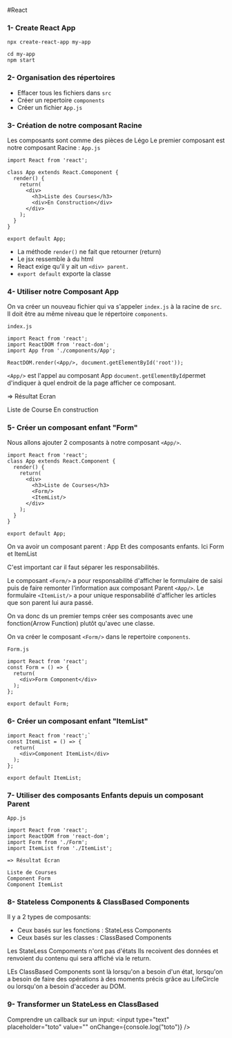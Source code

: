 #React

### 1- Create React App

```
npx create-react-app my-app
```

```
cd my-app
npm start
```

### 2- Organisation des répertoires

- Effacer tous les fichiers dans ``src``
- Créer un repertoire ``components``
- Créer un fichier ``App.js``

### 3- Création de notre composant Racine

Les composants sont comme des pièces de Légo
Le premier composant est notre composant Racine : ``App.js``

```
import React from 'react';

class App extends React.Comoponent {
  render() {
    return(
      <div>
        <h3>Liste des Courses</h3>
        <div>En Construction</div>
      </div>
    );
  }
}

export default App;
```

- La méthode ``render()`` ne fait que retourner (return)
- Le jsx ressemble à du html
- React exige qu'il y ait un ``<div> parent.``
- ``export default`` exporte la classe

### 4- Utiliser notre Composant App

On va créer un nouveau fichier qui va s'appeler ``index.js`` à la racine de ``src``.
Il doit être au même niveau que le répertoire ``components``.

``index.js``

```
import React from 'react';
import ReactDOM from 'react-dom';
import App from './components/App';

ReactDOM.render(<App/>, document.getElementById('root'));
```

``<App/>``  est l'appel au composant App
``document.getElementById``permet d'indiquer à quel endroit de la page afficher ce composant.

=> Résultat Ecran

Liste de Course
En construction

### 5- Créer un composant enfant "Form"

Nous allons ajouter 2 composants à notre composant ``<App/>``.

```
import React from 'react';
class App extends React.Component {
  render() {
    return(
      <div>
        <h3>Liste de Courses</h3>
        <Form/>
        <ItemList/>
      </div>
    );
  }
}

export default App;
```




On va avoir un composant parent : App
Et des composants enfants. Ici Form et ItemList

C'est important car il faut séparer les responsabilités.

Le composant ``<Form/>`` a pour responsabilité d'afficher le formulaire de saisi puis de faire remonter l'information aux composant Parent ``<App/>``.
Le formulaire ``<ItemList/>`` a pour unique responsabilité d'afficher les articles que son parent lui aura passé.

On va donc ds un premier temps créer ses composants avec une fonction(Arrow Function) plutôt qu'avec une classe.

On va créer le composant ``<Form/>`` dans le repertoire ``components``.

``Form.js``

```
import React from 'react';
const Form = () => {
  return(
    <div>Form Component</div>
  );
};

export default Form;
```

### 6- Créer un composant enfant "ItemList"

```
import React from 'react';`
const ItemList = () => {
  return(
    <div>Component ItemList</div>
  );
};

export default ItemList;
```

### 7- Utiliser des composants Enfants depuis un composant Parent

``App.js``

``` 
import React from 'react';
import ReactDOM from 'react-dom';
import Form from './Form';
import ItemList from './ItemList';

=> Résultat Ecran

Liste de Courses
Component Form
Component ItemList
```

### 8- Stateless Components & ClassBased Components 

Il y a 2 types de composants:

- Ceux basés sur les fonctions : StateLess Components
- Ceux basés sur les classes : ClassBased Components

Les StateLess Compoments n'ont pas d'états
Ils recoivent des données et renvoient du contenu qui sera affiché via le return.

LEs ClassBased Components sont là lorsqu'on a besoin d'un état, lorsqu'on a besoin de faire des opérations à des moments précis grâce au LifeCircle ou lorsqu'on a besoin d'acceder au DOM.

### 9- Transformer un StateLess en ClassBased



Comprendre un callback sur un input:
<input type="text" placeholder="toto" value="" onChange={console.log("toto")} />
